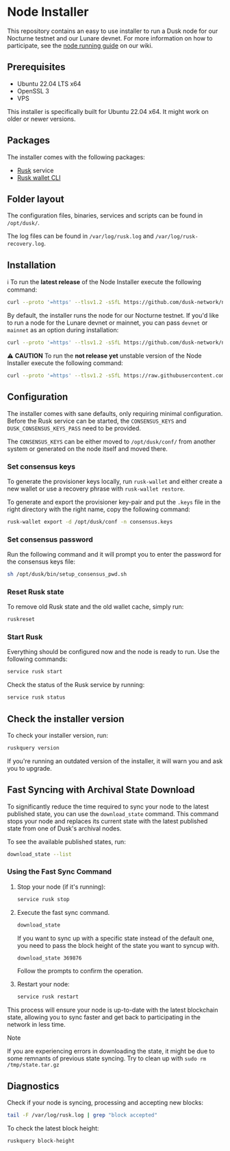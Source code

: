# Node Installer

This repository contains an easy to use installer to run a Dusk node for our Nocturne testnet and our Lunare devnet. For more information on how to participate, see the [node running guide](https://docs.dusk.network/operator/nocturne/node-running-guide) on our wiki.

## Prerequisites

- Ubuntu 22.04 LTS x64
- OpenSSL 3
- VPS

This installer is specifically built for Ubuntu 22.04 x64. It might work on older or newer versions.

## Packages

The installer comes with the following packages:
- [Rusk](https://github.com/dusk-network/rusk) service
- [Rusk wallet CLI](https://github.com/dusk-network/rusk/tree/master/rusk-wallet/src/bin)

## Folder layout 

The configuration files, binaries, services and scripts can be found in `/opt/dusk/`. 

The log files can be found in `/var/log/rusk.log` and `/var/log/rusk-recovery.log`.

## Installation

:information_source: To run the **latest release** of the Node Installer execute the following command:
```sh
curl --proto '=https' --tlsv1.2 -sSfL https://github.com/dusk-network/node-installer/releases/download/v0.3.5/node-installer.sh | sudo sh
```

By default, the installer runs the node for our Nocturne testnet. If you'd like to run a node for the Lunare devnet or mainnet, you can pass `devnet` or `mainnet` as an option during installation:
```sh
curl --proto '=https' --tlsv1.2 -sSfL https://github.com/dusk-network/node-installer/releases/download/v0.3.5/node-installer.sh | sudo sh -s devnet
```

:warning: **CAUTION** To run the **not release yet** unstable version of the Node Installer execute the following command:
```sh
curl --proto '=https' --tlsv1.2 -sSfL https://raw.githubusercontent.com/dusk-network/node-installer/main/node-installer.sh | sudo sh
```

## Configuration

The installer comes with sane defaults, only requiring minimal configuration. Before the Rusk service can be started, the `CONSENSUS_KEYS` and `DUSK_CONSENSUS_KEYS_PASS` need to be provided. 

The `CONSENSUS_KEYS` can be either moved to `/opt/dusk/conf/` from another system or generated on the node itself and moved there. 

### Set consensus keys

To generate the provisioner keys locally, run `rusk-wallet` and either create a new wallet or use a recovery phrase with `rusk-wallet restore`. 

To generate and export the provisioner key-pair and put the `.keys` file in the right directory with the right name, copy the following command:
```sh
rusk-wallet export -d /opt/dusk/conf -n consensus.keys
```

### Set consensus password

Run the following command and it will prompt you to enter the password for the consensus keys file:
```sh
sh /opt/dusk/bin/setup_consensus_pwd.sh
```

### Reset Rusk state

To remove old Rusk state and the old wallet cache, simply run:
```sh
ruskreset
```

### Start Rusk

Everything should be configured now and the node is ready to run. Use the following commands:
```sh
service rusk start
```

Check the status of the Rusk service by running:
```sh
service rusk status
```

## Check the installer version

To check your installer version, run:
```sh
ruskquery version
```

If you're running an outdated version of the installer, it will warn you and ask you to upgrade.

## Fast Syncing with Archival State Download

To significantly reduce the time required to sync your node to the latest published state, you can use the `download_state` command. This command stops your node and replaces its current state with the latest published state from one of Dusk's archival nodes. 

To see the available published states, run:
```sh
download_state --list
```

### Using the Fast Sync Command

1. Stop your node (if it's running):
   ```sh
   service rusk stop
   ```

2. Execute the fast sync command.
   ```sh
   download_state
   ```
   
   If you want to sync up with a specific state instead of the default one, you need to pass the block height of the state you want to syncup with.
   ```sh
   download_state 369876
   ```

   Follow the prompts to confirm the operation.

3. Restart your node:
   ```sh
   service rusk restart
   ```

This process will ensure your node is up-to-date with the latest blockchain state, allowing you to sync faster and get back to participating in the network in less time.

> [!NOTE]
> If you are experiencing errors in downloading the state, it might be due to some remnants of previous state syncing. Try to clean up with `sudo rm /tmp/state.tar.gz`

## Diagnostics

Check if your node is syncing, processing and accepting new blocks:
```sh
tail -F /var/log/rusk.log | grep "block accepted"
```

To check the latest block height:
```sh
ruskquery block-height
```
